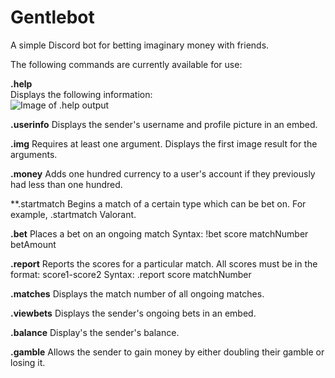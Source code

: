 # Gentlebot  
A simple Discord bot for betting imaginary money with friends.  
  
The following commands are currently available for use:  
  
**.help**  
Displays the following information:  
![Image of .help output](https://i.imgur.com/2m4AIkq.png)  
  
**.userinfo**
Displays the sender's username and profile picture in an embed.  
  
**.img**
Requires at least one argument. Displays the first image result for the arguments.  
  
**.money**
Adds one hundred currency to a user's account if they previously had less than one hundred.  
  
**.startmatch
Begins a match of a certain type which can be bet on. For example, .startmatch Valorant.  
  
**.bet**
Places a bet on an ongoing match
Syntax: !bet score matchNumber betAmount  
  
**.report**
Reports the scores for a particular match.
All scores must be in the format: score1-score2
Syntax: .report score matchNumber  
  
**.matches**
Displays the match number of all ongoing matches.  
  
**.viewbets**
Displays the sender's ongoing bets in an embed.  
  
**.balance**
Display's the sender's balance.  
  
**.gamble**
Allows the sender to gain money by either doubling their gamble or losing it.  
